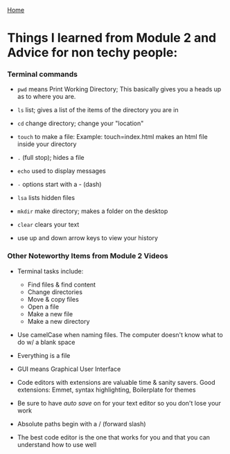 [Home](https://jennjoyce.github.io/learning-journal/)

# Things I learned from Module 2 and Advice for non techy people:

### Terminal commands 


- `pwd` means Print Working Directory; This basically gives you a heads up as to where you are.
- `ls` list; gives a list of the items of the directory you are in
- `cd` change directory; change your "location"
- `touch` to make a file:  Example: touch=index.html makes an html file inside your directory
- `.` (full stop); hides a file
- `echo` used to display messages
- `-`  options start with a - (dash)
- `lsa` lists hidden files
- `mkdir` make directory; makes a folder on the desktop
- `clear` clears your text

- use up and down arrow keys to view your history


### Other Noteworthy Items from Module 2 Videos
- Terminal tasks include: 
  * Find files & find content
  * Change directories
  * Move & copy files
  * Open a file
  * Make a new file 
  * Make a new directory


- Use camelCase when naming files. The computer doesn't know what to do w/ a blank space
- Everything is a file
- GUI means Graphical User Interface
- Code editors with extensions are valuable time & sanity savers.  Good extensions: Emmet, syntax highlighting, Boilerplate for themes
- Be sure to have *auto save* on for your text editor so you don't lose your work
- Absolute paths begin with a / (forward slash)
- The best code editor is the one that works for you and that you can understand how to use well
